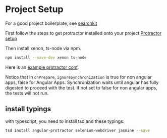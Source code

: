 # Project Setup

For a good project boilerplate, see [searchkit](https://github.com/searchkit/searchkit/)

First follow the steps to get protractor installed onto your project [Protractor setup](https://angular.github.io/protractor/#/protractor-setup)

Then install xenon, ts-node via npm.

```sh
npm install --save-dev xenon ts-node
```

Here is an [example protractor conf](https://github.com/searchkit/searchkit/blob/master/test/e2e/conf/protractor.conf.js).

Notice that in `onPrepare`, `ignoreSynchronization` is true for non angular apps, false for Angular Apps. Synchronization waits until angular has fully digested to proceed with the test. If not set to false for non angular apps, the tests will not run.

## install typings
with typescript, you need to install tsd and these typings:

```sh
tsd install angular-protractor selenium-webdriver jasmine --save
```
